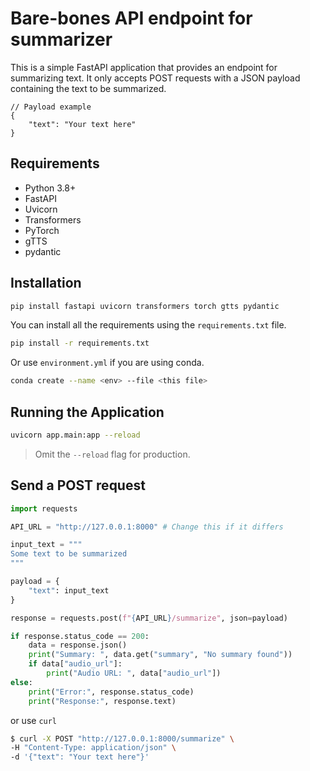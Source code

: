 # Bare-bones API endpoint for summarizer

This is a simple FastAPI application that provides an endpoint for summarizing
text. It only accepts POST requests with a JSON payload containing the text to
be summarized.

```jsonc
// Payload example
{
    "text": "Your text here"
}
```

## Requirements

- Python 3.8+
- FastAPI
- Uvicorn
- Transformers
- PyTorch
- gTTS
- pydantic

## Installation

```sh
pip install fastapi uvicorn transformers torch gtts pydantic
```

You can install all the requirements using the `requirements.txt` file.

```sh
pip install -r requirements.txt
```

Or use `environment.yml` if you are using conda.

```sh
conda create --name <env> --file <this file>
```

## Running the Application

```sh
uvicorn app.main:app --reload
```

> Omit the `--reload` flag for production.

## Send a POST request

```py
import requests

API_URL = "http://127.0.0.1:8000" # Change this if it differs

input_text = """
Some text to be summarized
"""

payload = {
    "text": input_text
}

response = requests.post(f"{API_URL}/summarize", json=payload)

if response.status_code == 200:
    data = response.json()
    print("Summary: ", data.get("summary", "No summary found"))
    if data["audio_url"]:
        print("Audio URL: ", data["audio_url"])
else:
    print("Error:", response.status_code)
    print("Response:", response.text)
```

or use `curl`

```sh
$ curl -X POST "http://127.0.0.1:8000/summarize" \
-H "Content-Type: application/json" \
-d '{"text": "Your text here"}'
```
